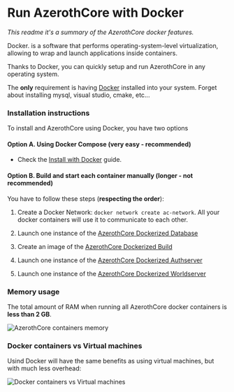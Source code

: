# Run AzerothCore with Docker

*This readme it's a summary of the AzerothCore docker features.*

Docker. is a software that performs operating-system-level virtualization, allowing to wrap and launch applications inside containers.

Thanks to Docker, you can quickly setup and run AzerothCore in any operating system.

The **only** requirement is having [Docker](https://docs.docker.com/install/) installed into your system. Forget about installing mysql, visual studio, cmake, etc...

### Installation instructions

To install and AzerothCore using Docker, you have two options

#### Option A. Using Docker Compose (very easy - recommended)

- Check the [Install with Docker](https://github.com/azerothcore/azerothcore-wotlk/wiki/install-with-Docker) guide.

#### Option B. Build and start each container manually (longer - not recommended)

You have to follow these steps (**respecting the order**):

1) Create a Docker Network: `docker network create ac-network`. All your docker containers will use it to communicate to each other.

2) Launch one instance of the [AzerothCore Dockerized Database](https://github.com/azerothcore/azerothcore-wotlk/tree/master/docker/database)

3) Create an image of the [AzerothCore Dockerized Build](https://github.com/azerothcore/azerothcore-wotlk/tree/master/docker/build)

4) Launch one instance of the [AzerothCore Dockerized Authserver](https://github.com/azerothcore/azerothcore-wotlk/tree/master/docker/authserver)

5)  Launch one instance of the [AzerothCore Dockerized Worldserver](https://github.com/azerothcore/azerothcore-wotlk/tree/master/docker/worldserver)


### Memory usage

The total amount of RAM when running all AzerothCore docker containers is **less than 2 GB**.

![AzerothCore containers memory](https://user-images.githubusercontent.com/75517/51078287-10e65b80-16b3-11e9-807f-f59a5844dae5.png)


### Docker containers vs Virtual machines

Usind Docker will have the same benefits as using virtual machines, but with much less overhead:

![Docker containers vs Virtual machines](https://user-images.githubusercontent.com/75517/51078179-d4fec680-16b1-11e9-8ce6-87b5053f55dd.png)

